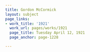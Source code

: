 ```yaml
---
title: Gordon McCormick
layout: subject
page_links:
- work_title: '1921'
  work_url: pages/works/1921
  page_title: Tuesday April 12, 1921
  page_anchor: page-1228

---
```


